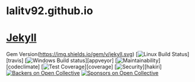# lalitv92.github.io
# [Jekyll](https://jekyllrb.com/)

Gem Version(https://img.shields.io/gem/v/jekyll.svg)
[![Linux Build Status](https://img.shields.io/travis/jekyll/jekyll/master.svg?label=Linux%20build)][travis]
[![Windows Build status](https://img.shields.io/appveyor/ci/jekyll/jekyll/master.svg?label=Windows%20build)][appveyor]
[![Maintainability](https://api.codeclimate.com/v1/badges/8ba0cb5b17bb9848e128/maintainability)][codeclimate]
[![Test Coverage](https://api.codeclimate.com/v1/badges/8ba0cb5b17bb9848e128/test_coverage)][coverage]
[![Security](https://hakiri.io/github/jekyll/jekyll/master.svg)][hakiri]
[![Backers on Open Collective](https://opencollective.com/jekyll/backers/badge.svg)](#backers)
[![Sponsors on Open Collective](https://opencollective.com/jekyll/sponsors/badge.svg)](#sponsors)

